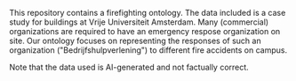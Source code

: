 This repository contains a firefighting ontology. The data included is a case study for buildings at Vrije Universiteit Amsterdam.
Many (commercial) organizations are required to have an emergency respose organization on site. Our ontology focuses on representing
the responses of such an organization ("Bedrijfshulpverlening") to different fire accidents on campus.

Note that the data used is AI-generated and not factually correct.
